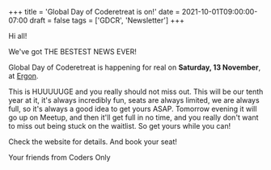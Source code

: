 +++
title = 'Global Day of Coderetreat is on!'
date = 2021-10-01T09:00:00-07:00
draft = false
tags = ['GDCR', 'Newsletter']
+++

Hi all!

We've got THE BESTEST NEWS EVER!

Global Day of Coderetreat is happening for real on **Saturday, 13 November**, at [Ergon](https://www.ergon.ch/de).

<!--more-->

This is HUUUUUGE and you really should not miss out. This will be our tenth year at it, it's always incredibly fun, seats are always limited, we are always full, so it's always a good idea to get yours ASAP. Tomorrow evening it will go up on Meetup, and then it'll get full in no time, and you really don't want to miss out being stuck on the waitlist. So get yours while you can!

Check the website for details. And book your seat!

Your friends from Coders Only